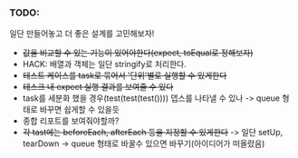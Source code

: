 ### TODO:

일단 만들어놓고 더 좋은 설계를 고민해보자!

- ~~값을 비교할 수 있는 기능이 있어야한다(expect, toEqual로 정해보자)~~
- HACK: 배열과 객체는 일단 stringify로 처리한다.
- ~~테스트 케이스를 task로 묶어서 '단위'별로 실행할 수 있게한다~~
- ~~테스크 내 expect 실행 결과를 보여줄 수 있다~~
- task를 세분화 했을 경우(test(test(test()))) 뎁스를 나타낼 수 있나 -> queue 형태로 바꾸면 쉽게할 수 있을듯
- 종합 리포트를 보여줘야할까?
- ~~각 tast에는 beforeEach, afterEach 등을 지정할 수 있게한다~~ -> 일단 setUp, tearDown -> queue 형태로 바꿀수 있으면 바꾸기(아이디어가 떠올랐음)
